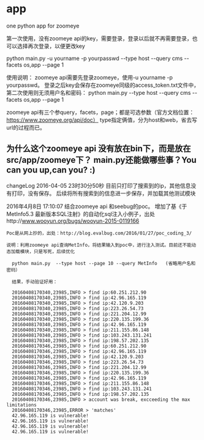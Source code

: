 # app
one python app for zoomeye

第一次使用，没有zoomeye api的key，需要登录，登录以后就不再需要登录，也可以选择再次登录，以便更改key

python main.py -u yourname -p yourpasswd --type host --query cms --facets os,app --page 1

使用说明：
  zoomeye api需要先登录zoomeye，使用-u yourname -p yourpasswd。
  登录之后key会保存在zoomeye同级的access_token.txt文件中，第二次使用则无须用户名和密码：
  python main.py --type host --query cms --facets os,app --page 1
  
  zoomeye api有三个参query，facets，page；都是可选参数（官方文档位置：https://www.zoomeye.org/api/doc）
  type指定俩值，分为host和web，省去写url的过程而已。
  
  为什么这个zoomeye api 没有放在bin下，而是放在src/app/zoomeye下？
  main.py还能做哪些事？You can you up,can you?  :)
-----------------------------------------------------------------------------------------------------
changeLog
  2016-04-05 23时30分50秒 目前只打印了搜索到的ip，其他信息没有打印，没有保存。
    后续将所有搜索到的信息进一步保存，并加载其他测试模块
    
  2016年4月8日 17:10:07 结合zoomeye api 和seebug的poc。
    增加了基《于MetInfo5.3 最新版本SQL注射》的自动化sql注入小例子，出处http://www.wooyun.org/bugs/wooyun-2015-0119166
    
    Poc是从网上抄的，出处：http://blog.evalbug.com/2016/01/27/poc_coding_3/
    
    说明：利用zoomeye api查询MetInfo，将结果输入到poc中，进行注入测试。目前还不能动态加载模块，只是写死，后续优化
    
      python main.py  --type host --page 10 --query MetInfo   (省略用户名和密码）
      
      结果，手动验证好用：
      
      20160408170340,23985,INFO > find ip:60.251.212.90
      20160408170340,23985,INFO > find ip:42.96.165.119
      20160408170340,23985,INFO > find ip:42.120.9.203
      20160408170340,23985,INFO > find ip:223.26.54.73
      20160408170340,23985,INFO > find ip:221.204.12.99
      20160408170340,23985,INFO > find ip:220.135.199.36
      20160408170340,23985,INFO > find ip:42.96.165.119
      20160408170340,23985,INFO > find ip:211.155.86.148
      20160408170340,23985,INFO > find ip:103.243.131.241
      20160408170340,23985,INFO > find ip:198.57.202.135
      20160408170346,23985,INFO > find ip:60.251.212.90
      20160408170346,23985,INFO > find ip:42.96.165.119
      20160408170346,23985,INFO > find ip:42.120.9.203
      20160408170346,23985,INFO > find ip:223.26.54.73
      20160408170346,23985,INFO > find ip:221.204.12.99
      20160408170346,23985,INFO > find ip:220.135.199.36
      20160408170346,23985,INFO > find ip:42.96.165.119
      20160408170346,23985,INFO > find ip:211.155.86.148
      20160408170346,23985,INFO > find ip:103.243.131.241
      20160408170346,23985,INFO > find ip:198.57.202.135
      20160408170346,23985,INFO > account was break, excceeding the max limitations
      20160408170346,23985,ERROR > 'matches'
      42.96.165.119 is vulnerable!
      42.96.165.119 is vulnerable!
      42.96.165.119 is vulnerable!
      42.96.165.119 is vulnerable!

